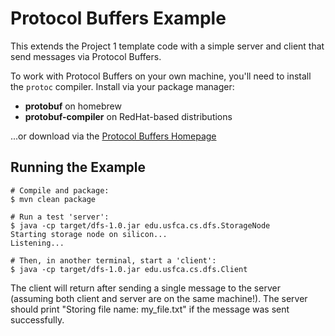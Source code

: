# Protocol Buffers Example

This extends the Project 1 template code with a simple server and client that send messages via Protocol Buffers.

To work with Protocol Buffers on your own machine, you'll need to install the ```protoc``` compiler. Install via your package manager:

* **protobuf** on homebrew 
* **protobuf-compiler** on RedHat-based distributions

...or download via the [Protocol Buffers Homepage](https://developers.google.com/protocol-buffers/)

## Running the Example

```
# Compile and package:
$ mvn clean package

# Run a test 'server':
$ java -cp target/dfs-1.0.jar edu.usfca.cs.dfs.StorageNode
Starting storage node on silicon...
Listening...

# Then, in another terminal, start a 'client':
$ java -cp target/dfs-1.0.jar edu.usfca.cs.dfs.Client
```

The client will return after sending a single message to the server (assuming both client and server are on the same machine!). The server should print "Storing file name: my_file.txt" if the message was sent successfully.
